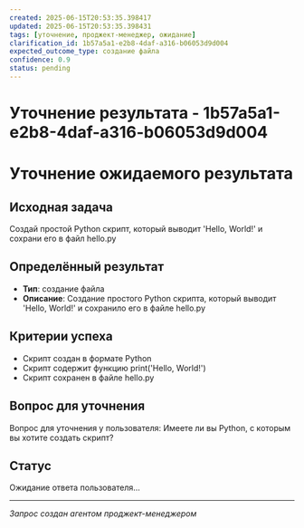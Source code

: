 ```yaml
---
created: 2025-06-15T20:53:35.398417
updated: 2025-06-15T20:53:35.398431
tags: [уточнение, проджект-менеджер, ожидание]
clarification_id: 1b57a5a1-e2b8-4daf-a316-b06053d9d004
expected_outcome_type: создание файла
confidence: 0.9
status: pending
---
```


# Уточнение результата - 1b57a5a1-e2b8-4daf-a316-b06053d9d004

# Уточнение ожидаемого результата

## Исходная задача
Создай простой Python скрипт, который выводит 'Hello, World!' и сохрани его в файл hello.py

## Определённый результат
- **Тип**: создание файла
- **Описание**: Создание простого Python скрипта, который выводит 'Hello, World!' и сохранило его в файле hello.py

## Критерии успеха
- Скрипт создан в формате Python
- Скрипт содержит функцию print('Hello, World!')
- Скрипт сохранен в файле hello.py

## Вопрос для уточнения
Вопрос для уточнения у пользователя: Имеете ли вы Python, с которым вы хотите создать скрипт?

## Статус
Ожидание ответа пользователя...

---
*Запрос создан агентом проджект-менеджером*

